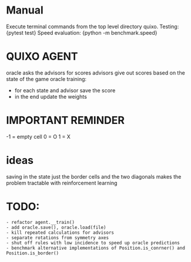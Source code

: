 # Manual
Execute terminal commands from the top level directory quixo.
Testing: {pytest test}
Speed evaluation: {python -m benchmark.speed}


# QUIXO AGENT

oracle asks the advisors for scores
advisors give out scores based on the state of the game
oracle training:
 - for each state and advisor save the score
 - in the end update the weights

 # IMPORTANT REMINDER
 -1 = empty cell
 0  = O
 1  = X

# ideas
saving in the state just the border cells and the two diagonals makes the problem tractable with reinforcement learning

# TODO:
    - refactor agent.__train()
    - add oracle.save(), oracle.load(file)
    - kill repeated calculations for advisors
    - separate rotations from symmetry axes
    - shut off rules with low incidence to speed up oracle predictions
    - benchmark alternative implementations of Position.is_conrner() and Position.is_border()